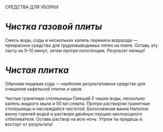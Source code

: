 СРЕДСТВА ДЛЯ УБОРКИ

# *Чистка газовой плиты*
Смесь воды, соды и нескольких капель перекиси водорода — прекрасное средство для трудновыводимых пятен на плите. Оставь эту пасту на 5–10 минут, затем протри полотенцем. Результат налицо!
# *Чистая плитка*
Обычная пищевая сода — наиболее результативное средство для очищения кафельной плитки и швов

Чистые гранитные столешницы
Смешай 2 чашки воды, несколько капель жидкого мыла и 50 мл спирта. Протри раствором гранитные столешницы и наслаждайся чистотой.
Белоснежная ванна
Наполни ванну горячей водой и раствори двойную порцию кислородного отбеливателя. Оставь раствор на всю ночь. Утром ты придешь в восторг от результата!

